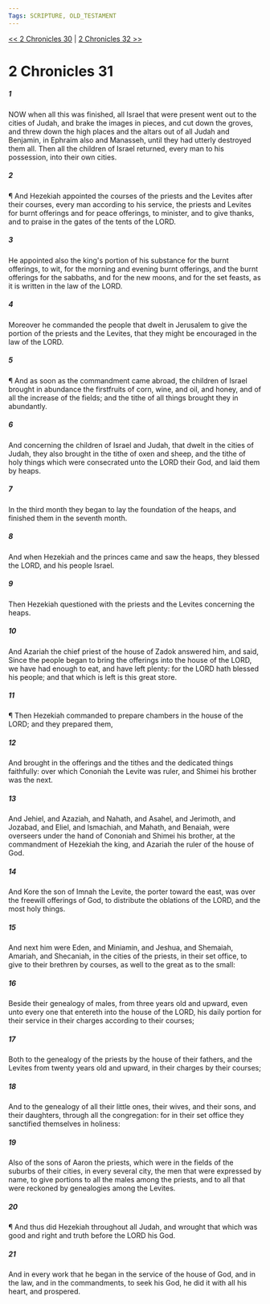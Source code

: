 ```yaml
---
Tags: SCRIPTURE, OLD_TESTAMENT
---
```


[<< 2 Chronicles 30](OLD_TESTAMENT/14_2_Chronicles/2_Chronicles_30.md) | [2 Chronicles 32 >>](OLD_TESTAMENT/14_2_Chronicles/2_Chronicles_32.md)

# 2 Chronicles 31

##### 1
 NOW when all this was finished, all Israel that were present went out to the cities of Judah, and brake the images in pieces, and cut down the groves, and threw down the high places and the altars out of all Judah and Benjamin, in Ephraim also and Manasseh, until they had utterly destroyed them all.  Then all the children of Israel returned, every man to his possession, into their own cities.
##### 2
 ¶ And Hezekiah appointed the courses of the priests and the Levites after their courses, every man according to his service, the priests and Levites for burnt offerings and for peace offerings, to minister, and to give thanks, and to praise in the gates of the tents of the LORD.
##### 3
 He appointed also the king's portion of his substance for the burnt offerings, to wit, for the morning and evening burnt offerings, and the burnt offerings for the sabbaths, and for the new moons, and for the set feasts, as it is written in the law of the LORD.
##### 4
 Moreover he commanded the people that dwelt in Jerusalem to give the portion of the priests and the Levites, that they might be encouraged in the law of the LORD.
##### 5
 ¶ And as soon as the commandment came abroad, the children of Israel brought in abundance the firstfruits of corn, wine, and oil, and honey, and of all the increase of the fields; and the tithe of all things brought they in abundantly.
##### 6
 And concerning the children of Israel and Judah, that dwelt in the cities of Judah, they also brought in the tithe of oxen and sheep, and the tithe of holy things which were consecrated unto the LORD their God, and laid them by heaps.
##### 7
 In the third month they began to lay the foundation of the heaps, and finished them in the seventh month.
##### 8
 And when Hezekiah and the princes came and saw the heaps, they blessed the LORD, and his people Israel.
##### 9
 Then Hezekiah questioned with the priests and the Levites concerning the heaps.
##### 10
 And Azariah the chief priest of the house of Zadok answered him, and said, Since the people began to bring the offerings into the house of the LORD, we have had enough to eat, and have left plenty: for the LORD hath blessed his people; and that which is left is this great store.
##### 11
 ¶ Then Hezekiah commanded to prepare chambers in the house of the LORD; and they prepared them,
##### 12
 And brought in the offerings and the tithes and the dedicated things faithfully: over which Cononiah the Levite was ruler, and Shimei his brother was the next.
##### 13
 And Jehiel, and Azaziah, and Nahath, and Asahel, and Jerimoth, and Jozabad, and Eliel, and Ismachiah, and Mahath, and Benaiah, were overseers under the hand of Cononiah and Shimei his brother, at the commandment of Hezekiah the king, and Azariah the ruler of the house of God.
##### 14
 And Kore the son of Imnah the Levite, the porter toward the east, was over the freewill offerings of God, to distribute the oblations of the LORD, and the most holy things.
##### 15
 And next him were Eden, and Miniamin, and Jeshua, and Shemaiah, Amariah, and Shecaniah, in the cities of the priests, in their set office, to give to their brethren by courses, as well to the great as to the small:
##### 16
 Beside their genealogy of males, from three years old and upward, even unto every one that entereth into the house of the LORD, his daily portion for their service in their charges according to their courses;
##### 17
 Both to the genealogy of the priests by the house of their fathers, and the Levites from twenty years old and upward, in their charges by their courses;
##### 18
 And to the genealogy of all their little ones, their wives, and their sons, and their daughters, through all the congregation: for in their set office they sanctified themselves in holiness:
##### 19
 Also of the sons of Aaron the priests, which were in the fields of the suburbs of their cities, in every several city, the men that were expressed by name, to give portions to all the males among the priests, and to all that were reckoned by genealogies among the Levites.
##### 20
 ¶ And thus did Hezekiah throughout all Judah, and wrought that which was good and right and truth before the LORD his God.
##### 21
 And in every work that he began in the service of the house of God, and in the law, and in the commandments, to seek his God, he did it with all his heart, and prospered.
